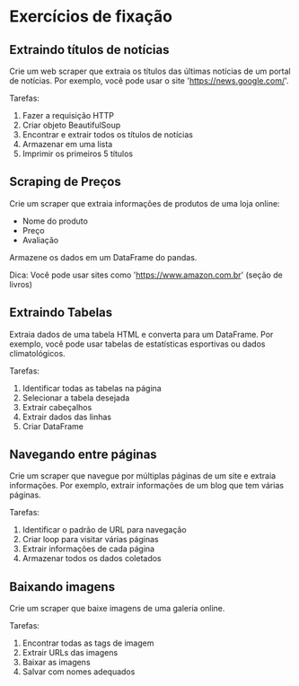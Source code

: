 # Exercícios de fixação

## Extraindo títulos de notícias
Crie um web scraper que extraia os títulos das últimas notícias de um portal de notícias.
Por exemplo, você pode usar o site 'https://news.google.com/'.

Tarefas:
1. Fazer a requisição HTTP
2. Criar objeto BeautifulSoup
3. Encontrar e extrair todos os títulos de notícias
4. Armazenar em uma lista
5. Imprimir os primeiros 5 títulos

## Scraping de Preços
Crie um scraper que extraia informações de produtos de uma loja online:
- Nome do produto
- Preço
- Avaliação

Armazene os dados em um DataFrame do pandas.

Dica: Você pode usar sites como 'https://www.amazon.com.br' (seção de livros)

## Extraindo Tabelas
Extraia dados de uma tabela HTML e converta para um DataFrame.
Por exemplo, você pode usar tabelas de estatísticas esportivas ou dados climatológicos.

Tarefas:
1. Identificar todas as tabelas na página
2. Selecionar a tabela desejada
3. Extrair cabeçalhos
4. Extrair dados das linhas
5. Criar DataFrame

## Navegando entre páginas
Crie um scraper que navegue por múltiplas páginas de um site e extraia informações.
Por exemplo, extrair informações de um blog que tem várias páginas.

Tarefas:
1. Identificar o padrão de URL para navegação
2. Criar loop para visitar várias páginas
3. Extrair informações de cada página
4. Armazenar todos os dados coletados

## Baixando imagens
Crie um scraper que baixe imagens de uma galeria online.

Tarefas:
1. Encontrar todas as tags de imagem
2. Extrair URLs das imagens
3. Baixar as imagens
4. Salvar com nomes adequados

